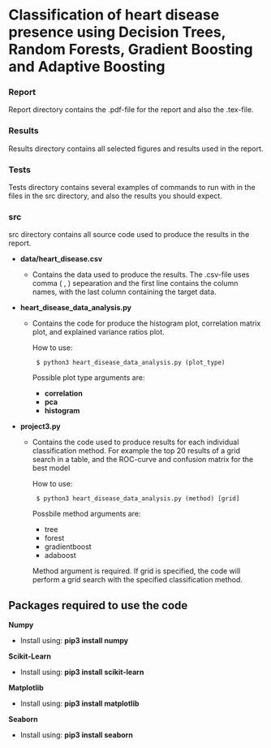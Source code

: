 # Classification of heart disease presence using Decision Trees, Random Forests, Gradient Boosting and Adaptive Boosting

### Report
Report directory contains the .pdf-file for the report and also the .tex-file.

### Results
Results directory contains all selected figures and results used in the report.

### Tests
Tests directory contains several examples of commands to run with in the files in the src directory, and also the results you should expect.

### src
src directory contains all source code used to produce the results in the report.

- **data/heart_disease.csv**
    - Contains the data used to produce the results. The .csv-file uses comma ( , ) sepearation and the first line contains the column names, with the last column containing the target data.

- **heart_disease_data_analysis.py**
    - Contains the code for produce the histogram plot, correlation matrix plot, and explained variance ratios plot.

        How to use:
        <pre><code> $ python3 heart_disease_data_analysis.py (plot_type) </code></pre>
        Possible plot type arguments are:  
        - **correlation**
        - **pca**
        - **histogram**

- **project3.py**
    - Contains the code used to produce results for each individual classification method. For example the top 20 results of a grid search in a table, and the ROC-curve and confusion matrix for the best model

        How to use:
        <pre><code> $ python3 heart_disease_data_analysis.py (method) [grid] </code></pre>  
        
        Possbile method arguments are:
        - tree
        - forest
        - gradientboost
        - adaboost

        Method argument is required. If grid is specified, the code will perform a grid search with the specified classification method.

## Packages required to use the code

**Numpy**
- Install using: **pip3 install numpy**

**Scikit-Learn**
- Install using: **pip3 install scikit-learn**

**Matplotlib**
- Install using: **pip3 install matplotlib**

**Seaborn**
- Install using: **pip3 install seaborn**